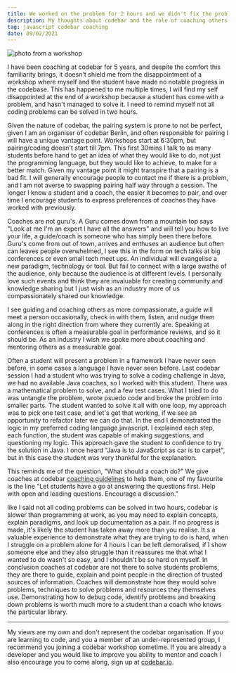 ```yaml
---
title: We worked on the problem for 2 hours and we didn't fix the problem
description: My thoughts about codebar and the role of coaching others.
tag: javascript codebar coaching
date: 09/02/2021
---
```


![photo from a workshop](/coaching.jpg)

I have been coaching at codebar for 5 years, and despite the comfort this familiarity brings, it doesn't shield me from the disappointment of a workshop where myself and the student have made no notable progress in the codebase.
This has happened to me multiple times, I will find my self disappointed at the end of a workshop because a student has come with a problem, and hasn't managed to solve it.
I need to remind myself not all coding problems can be solved in two hours.

Given the nature of codebar, the pairing system is prone to not be perfect, given I am an organiser of codebar Berlin, and often responsible for pairing I will have a unique vantage point.
Workshops start at 6:30pm, but pairing/coding doesn't start till 7pm.
This first 30mins I talk to as many students before hand to get an idea of what they would like to do, not just the programming language, but they would like to achieve, to make for a better match.
Given my vantage point it might transpire that a pairing is a bad fit.
I will generally encourage people to contact me if there is a problem, and I am not averse to swapping pairing half way through a session.
The longer I know a student and a coach, the easier it becomes to pair, and over time I encourage students to express preferences of coaches they have worked with previously.

Coaches are not guru's.
A Guru comes down from a mountain top says "Look at me I'm an expert I have all the answers" and will tell you how to live your life, a guide/coach is someone who has simply been there before.
Guru's come from out of town, arrives and enthuses an audience but often can leaves people overwhelmed, I see this in the form on tech talks at big conferences or even small tech meet ups.
An individual will evangelise a new paradigm, technology or tool. But fail to connect with a large swathe of the audience, only because the audience is at different levels.
I personally love such events and think they are invaluable for creating community and knowledge sharing but I just wish as an industry more of us compassionately shared our knowledge.

I see guiding and coaching others as more compassionate, a guide will meet a person occasionally, check in with them, listen, and nudge them along in the right direction from where they currently are.
Speaking at conferences is often a measurable goal in performance reviews, and so it should be.
As an industry I wish we spoke more about coaching and mentoring others as a measurable goal.

Often a student will present a problem in a framework I have never seen before, in some cases a language I have never seen before.
Last codebar session I had a student who was trying to solve a coding challenge in Java, we had no available Java coaches, so I worked with this student.
There was a mathematical problem to solve, and a few test cases. What I tried to do was untangle the problem, wrote psuedo code and broke the problem into smaller parts.
The student wanted to solve it all with one loop, my approach was to pick one test case, and let's get that working, if we see an opportunity to refactor later we can do that.
In the end I demonstrated the logic in my preferred coding language javascript.
I explained each step, each function, the student was capable of making suggestions, and questioning my logic.
This approach gave the student to confidence to try the solution in Java.
I once heard "Java is to JavaScript as car is to carpet", but in this case the student was very thankful for the explanation.

This reminds me of the question, "What should a coach do?" We give coaches at codebar [coaching guidelines](https://codebar.io/effective-teacher-guide) to help them, one of my favourite is the line "Let students have a go at answering the questions first. Help with open and leading questions. Encourage a discussion."

like I said not all coding problems can be solved in two hours, codebar is slower than programming at work, as you may need to explain concepts, explain paradigms, and look up documentation as a pair.
If no progress is made, it's likely the student has taken away more than you realise.
It.s a valuable experience to demonstrate what they are trying to do is hard, when I struggle on a problem alone for 4 hours I can be left demoralised, if I show someone else and they also struggle than it reassures me that what I wanted to do wasn't so easy, and I shouldn't be so hard on myself.
In conclusion coaches at codebar are not there to solve students problems, they are there to guide, explain and point people in the direction of trusted sources of information.
Coaches will demonstrate how they would solve problems, techniques to solve problems and resources they themselves use. Demonstrating how to debug code, identify problems and breaking down problems is worth much more to a student than a coach who knows the particular library.

---

My views are my own and don't represent the codebar organisation. If you are learning to code, and you a member of an under-represented group, I recommend you joining a codebar workshop sometime. If you are already a developer and you would like to improve you ability to mentor and coach I also encourage you to come along, sign up at [codebar.io](https://codebar.io/).
